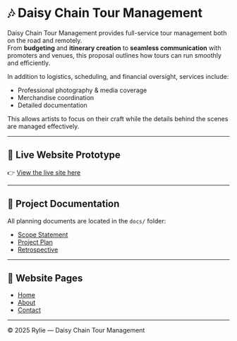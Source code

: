# 🎶 Daisy Chain Tour Management

Daisy Chain Tour Management provides full-service tour management both on the road and remotely.  
From **budgeting** and **itinerary creation** to **seamless communication** with promoters and venues, this proposal outlines how tours can run smoothly and efficiently.  

In addition to logistics, scheduling, and financial oversight, services include:  
- Professional photography & media coverage  
- Merchandise coordination  
- Detailed documentation  

This allows artists to focus on their craft while the details behind the scenes are managed effectively.  

---

## 🔗 Live Website Prototype
👉 [View the live site here](https://ryivins.github.io/tour-managing/)  

---

## 📂 Project Documentation
All planning documents are located in the `docs/` folder:  
- [Scope Statement](docs/scope.md)  
- [Project Plan](docs/plan.md)  
- [Retrospective](docs/retrospective.md)  

---

## 📄 Website Pages
- [Home](index.html)  
- [About](about.html)  
- [Contact](contact.html)  

---

© 2025 Rylie — Daisy Chain Tour Management
